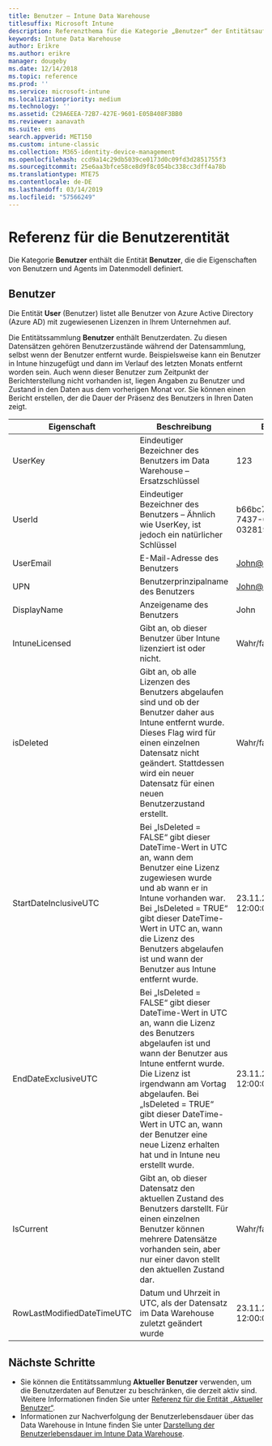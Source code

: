 ```yaml
---
title: Benutzer – Intune Data Warehouse
titlesuffix: Microsoft Intune
description: Referenzthema für die Kategorie „Benutzer“ der Entitätsauflistungen in der Intune Data Warehouse-API.
keywords: Intune Data Warehouse
author: Erikre
ms.author: erikre
manager: dougeby
ms.date: 12/14/2018
ms.topic: reference
ms.prod: ''
ms.service: microsoft-intune
ms.localizationpriority: medium
ms.technology: ''
ms.assetid: C29A6EEA-72B7-427E-9601-E05B408F3BB0
ms.reviewer: aanavath
ms.suite: ems
search.appverid: MET150
ms.custom: intune-classic
ms.collection: M365-identity-device-management
ms.openlocfilehash: ccd9a14c29db5039ce0173d0c09fd3d2851755f3
ms.sourcegitcommit: 25e6aa3bfce58ce8d9f8c054bc338cc3dff4a78b
ms.translationtype: MTE75
ms.contentlocale: de-DE
ms.lasthandoff: 03/14/2019
ms.locfileid: "57566249"
---
```

# <a name="reference-for-user-entity"></a>Referenz für die Benutzerentität

Die Kategorie **Benutzer** enthält die Entität **Benutzer**, die die Eigenschaften von Benutzern und Agents im Datenmodell definiert.

## <a name="user"></a>Benutzer

Die Entität **User** (Benutzer) listet alle Benutzer von Azure Active Directory (Azure AD) mit zugewiesenen Lizenzen in Ihrem Unternehmen auf.

Die Entitätssammlung **Benutzer** enthält Benutzerdaten. Zu diesen Datensätzen gehören Benutzerzustände während der Datensammlung, selbst wenn der Benutzer entfernt wurde. Beispielsweise kann ein Benutzer in Intune hinzugefügt und dann im Verlauf des letzten Monats entfernt worden sein. Auch wenn dieser Benutzer zum Zeitpunkt der Berichterstellung nicht vorhanden ist, liegen Angaben zu Benutzer und Zustand in den Daten aus dem vorherigen Monat vor. Sie können einen Bericht erstellen, der die Dauer der Präsenz des Benutzers in Ihren Daten zeigt.

| Eigenschaft  | Beschreibung | Beispiel |
|---------|------------|--------|
| UserKey |Eindeutiger Bezeichner des Benutzers im Data Warehouse – Ersatzschlüssel |123 |
| UserId |Eindeutiger Bezeichner des Benutzers – Ähnlich wie UserKey, ist jedoch ein natürlicher Schlüssel |b66bc706-ffff-7437-0340-032819502773 |
| UserEmail |E-Mail-Adresse des Benutzers |John@constoso.com |
| UPN | Benutzerprinzipalname des Benutzers | John@constoso.com |
| DisplayName |Anzeigename des Benutzers |John |
| IntuneLicensed |Gibt an, ob dieser Benutzer über Intune lizenziert ist oder nicht. |Wahr/falsch |
| isDeleted | Gibt an, ob alle Lizenzen des Benutzers abgelaufen sind und ob der Benutzer daher aus Intune entfernt wurde. Dieses Flag wird für einen einzelnen Datensatz nicht geändert. Stattdessen wird ein neuer Datensatz für einen neuen Benutzerzustand erstellt. |Wahr/falsch |
| StartDateInclusiveUTC |Bei „IsDeleted = FALSE“ gibt dieser DateTime-Wert in UTC an, wann dem Benutzer eine Lizenz zugewiesen wurde und ab wann er in Intune vorhanden war. Bei „IsDeleted = TRUE“ gibt dieser DateTime-Wert in UTC an, wann die Lizenz des Benutzers abgelaufen ist und wann der Benutzer aus Intune entfernt wurde. |23.11.2016 12:00:00 Uhr |
| EndDateExclusiveUTC |Bei „IsDeleted = FALSE“ gibt dieser DateTime-Wert in UTC an, wann die Lizenz des Benutzers abgelaufen ist und wann der Benutzer aus Intune entfernt wurde. Die Lizenz ist irgendwann am Vortag abgelaufen. Bei „IsDeleted = TRUE“ gibt dieser DateTime-Wert in UTC an, wann der Benutzer eine neue Lizenz erhalten hat und in Intune neu erstellt wurde.  |23.11.2016 12:00:00 Uhr |
| IsCurrent |Gibt an, ob dieser Datensatz den aktuellen Zustand des Benutzers darstellt. Für einen einzelnen Benutzer können mehrere Datensätze vorhanden sein, aber nur einer davon stellt den aktuellen Zustand dar.  |Wahr/falsch |
| RowLastModifiedDateTimeUTC |Datum und Uhrzeit in UTC, als der Datensatz im Data Warehouse zuletzt geändert wurde  |23.11.2016 12:00:00 Uhr |

## <a name="next-steps"></a>Nächste Schritte
 - Sie können die Entitätssammlung **Aktueller Benutzer** verwenden, um die Benutzerdaten auf Benutzer zu beschränken, die derzeit aktiv sind. Weitere Informationen finden Sie unter [Referenz für die Entität „Aktueller Benutzer“](reports-ref-current-user.md).
 - Informationen zur Nachverfolgung der Benutzerlebensdauer über das Data Warehouse in Intune finden Sie unter [Darstellung der Benutzerlebensdauer im Intune Data Warehouse](reports-ref-user-timeline.md).
